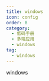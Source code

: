 ```yaml
---
title: windows
icon: config
order: 8
category:
  - 低码手册
  - 多端应用
  - windows
tag:
  - windows
---
```


windows